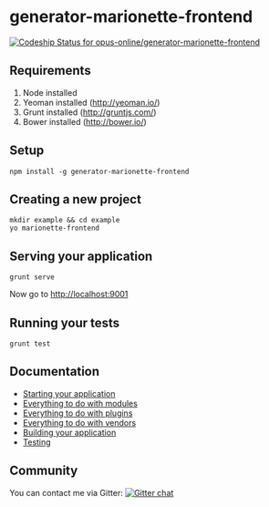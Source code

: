 generator-marionette-frontend
==============

[ ![Codeship Status for opus-online/generator-marionette-frontend](https://codeship.io/projects/cbba6960-d398-0131-4a37-6646b25ab930/status?branch=master)](https://codeship.io/projects/23484)


## Requirements

1. Node installed
2. Yeoman installed (http://yeoman.io/)
3. Grunt installed (http://gruntjs.com/)
4. Bower installed (http://bower.io/)

## Setup
```
npm install -g generator-marionette-frontend
```

## Creating a new project

```
mkdir example && cd example
yo marionette-frontend
```

## Serving your application
```
grunt serve
```
Now go to [http://localhost:9001](http://localhost:9001)

## Running your tests
```
grunt test
```


## Documentation

* [Starting your application](docs/01_application.md)
* [Everything to do with modules](docs/02_module.md)
* [Everything to do with plugins](docs/03_plugin.md)
* [Everything to do with vendors](docs/04_vendor.md)
* [Building your application](docs/05_building.md)
* [Testing](docs/06_testing.md)

## Community

You can contact me via Gitter: 
[![Gitter chat](https://badges.gitter.im/opus-online/generator-marionette-frontend.png)](https://gitter.im/opus-online/generator-marionette-frontend)
